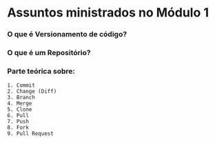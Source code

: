 # Assuntos ministrados no Módulo 1

### O que é Versionamento de código?
### O que é um Repositório?
### Parte teórica sobre:
    1. Commit
    2. Change (Diff)
    3. Branch
    4. Merge
    5. Clone
    6. Pull
    7. Push
    8. Fork
    9. Pull Request
